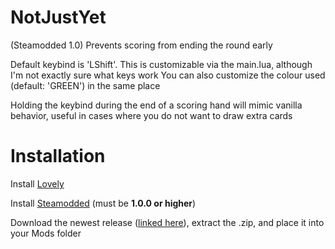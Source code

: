 # NotJustYet
(Steamodded 1.0) Prevents scoring from ending the round early

Default keybind is 'LShift'. This is customizable via the main.lua, although I'm not exactly sure what keys work
You can also customize the colour used (default: 'GREEN') in the same place

Holding the keybind during the end of a scoring hand will mimic vanilla behavior, useful in cases where you do not want to draw extra cards

# Installation

Install [Lovely](https://github.com/ethangreen-dev/lovely-injector)


Install [Steamodded](https://github.com/Steamopollys/Steamodded) (must be **1.0.0 or higher**)


Download the newest release ([linked here](https://github.com/Toneblock/balatro-NotJustYet/releases/latest)), extract the .zip, and place it into your Mods folder
